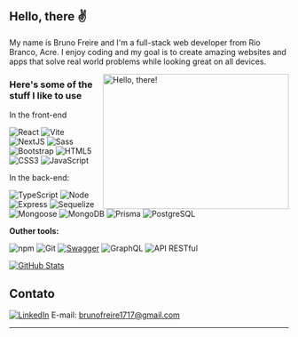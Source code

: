 ## Hello, there ✌

My name is Bruno Freire and I'm a full-stack web developer from Rio Branco, Acre. I enjoy coding and my goal is to create amazing websites and apps that solve real world problems while looking great on all devices.

<!-- I'm currently open for new projects so you can reach me trough [WhatsApp](https://wa.me/5522996057593), [Telegram](https://t.me/isaacpontes_dev) or [email](mailto:contato@isaacpontes.dev.br) -->


<a href="#">
<img src="https://media1.tenor.com/images/a7bd6b94430c1e66148d580209e377c5/tenor.gif?itemid=5043108" title="hello" width="335" height="243" align="right" alt="Hello, there!">
</a>


### Here's some of the stuff I like to use


In the front-end

![React](https://img.shields.io/badge/-React-232323?style=flat&labelColor=61DAFB&logo=react&logoColor=000000)
![Vite](https://img.shields.io/badge/-Vite-232323?style=flat&labelColor=646CFF&logo=vite&logoColor=ffe330)
![NextJS](https://img.shields.io/badge/-Next.js-232323?style=flat&labelColor=000000&logo=nextdotjs&logoColor=ffffff)
![Sass](https://img.shields.io/badge/-Sass-232323?style=flat&labelColor=CC6699&logo=sass&logoColor=ffffff)
![Bootstrap](https://img.shields.io/badge/-Bootstrap-232323?style=flat&labelColor=7952B3&logo=bootstrap&logoColor=ffffff)
![HTML5](https://img.shields.io/badge/-HTML5-232323?style=flat&labelColor=E34F26&logo=html5&logoColor=ffffff)
![CSS3](https://img.shields.io/badge/-CSS3-232323?style=flat&labelColor=1572B6&logo=css3&logoColor=ffffff)
![JavaScript](https://img.shields.io/badge/-JavaScript-232323?style=flat&labelColor=000000&logo=javascript&logoColor=F7DF1E)

In the back-end:

![TypeScript](https://img.shields.io/badge/-TypeScript-3178C6?style=flat&logo=typescript&logoColor=ffffff)
![Node](https://img.shields.io/badge/-Node-232323?style=flat&labelColor=000000&logo=nodedotjs&logoColor=339933)
![Express](https://img.shields.io/badge/-Express-232323?style=flat&labelColor=000000&logo=express&logoColor=ffffff)
![Sequelize](https://img.shields.io/badge/-Sequelize-232323?style=flat&labelColor=000000&logo=sequelize&logoColor=52B0E7)
![Mongoose](https://img.shields.io/badge/-Mongoose-232323?style=flat&labelColor=000000&logo=mongodb&logoColor=47A248)
![MongoDB](https://img.shields.io/badge/-MongoDB-232323?style=flat&labelColor=47A248&logo=mongodb&logoColor=ffffff)
![Prisma](https://img.shields.io/badge/-Prisma-1B222D?style=flat&logo=prisma&logoColor=38B2AC)
![PostgreSQL](https://img.shields.io/badge/-PostgreSQL-232323?style=flat&labelColor=4169E1&logo=postgresql&logoColor=ffffff)

**Outher tools:**

![npm](https://img.shields.io/badge/-npm-232323?style=flat&labelColor=CB3837&logo=npm&logoColor=ffffff)
![Git](https://img.shields.io/badge/-Git-232323?style=flat&labelColor=F05032&logo=git&logoColor=ffffff)
[![Swagger](https://img.shields.io/badge/-Swagger-85EA2D?style=flat&labelColor=333333&logo=swagger&logoColor=85EA2D)](URL_DO_SEU_DOCUMENTO_SWAGGER)
![GraphQL](https://img.shields.io/badge/-GraphQL-E10098?style=flat&logo=graphql&logoColor=ffffff)
![API RESTful](https://img.shields.io/badge/-API%20RESTful-FF5733?style=flat)

[![GitHub Stats](https://github-readme-stats.vercel.app/api?username=Bruno-freire)](https://github.com/anuraghazra/github-readme-stats)

## Contato

[![LinkedIn](https://img.shields.io/badge/-LinkedIn-232323?style=flat&labelColor=0077B5&logo=linkedin&logoColor=ffffff)](https://www.linkedin.com/in/bruno-freire-174294240/)
 E-mail: brunofreire1717@gmail.com


<!-- And in general:
![Git](https://img.shields.io/badge/-Git-F05032?style=flat-square&labelColor=F05032&logo=git&logoColor=ffffff)
![Linux](https://img.shields.io/badge/-Linux-FCC624?style=flat-square&labelColor=FCC624&logo=linux&logoColor=000000)
![Adobe XD](https://img.shields.io/badge/-AdobeXD-ff75f7?style=flat-square&labelColor=ff75f7&logo=adobexd&logoColor=000000)
![GIMP](https://img.shields.io/badge/-GIMP-5C5543?style=flat-square&labelColor=5C5543&logo=gimp&logoColor=ffffff)
![Inkscape](https://img.shields.io/badge/-Inkscape-000000?style=flat-square&labelColor=000000&logo=inkscape&logoColor=ffffff)
 -->

<hr>

<!-- ![My GitHub Stats](https://github-readme-stats.vercel.app/api?username=isaacpontes&show_icons=true&theme=onedark&include_all_commits=true&count_private=true&line_height=24)
![My Top Languages](https://github-readme-stats.vercel.app/api/top-langs/?username=isaacpontes&theme=onedark&layout=compact&langs_count=8&card_width=260) -->
